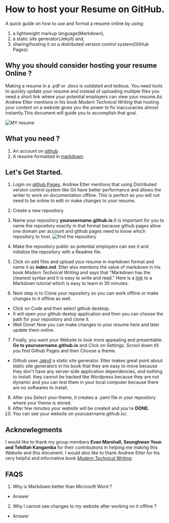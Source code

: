 # How to host your Resume on GitHub.

A quick guide on how to use and format a resume online by using:
1. a lightweight markup language(Markdown),
1. a static site generator(Jekyll) and,
1. sharing/hosting it on a distributed version control system(GitHub Pages).

## Why you should consider hosting your resume Online ?

Making a resume in a .pdf or .docx is outdated and tedious. You need tools to quickly update your resume and instead of uploading multiple files you need a short link where your potential employers can view your resume.As Andrew Etter mentions in his book *Modern Technical Writing* that hosting your content on a website gives you the power to fix inaccuracies almost instantly.This document will guide you to accomplish that goal.

![MY resume](https://media.giphy.com/media/znMM8g0B7EE5HZHzlV/giphy.gif)

## What you need ?
1. An account on [github](https://github.com/)
1. A resume formatted in [markdown](https://daringfireball.net/projects/markdown/). 

## Let's Get Started.
1. Login on [github Pages](https://github.com/). Andrew Etter mentions that using Distributed version control system like Git have better performance and allows the writer to work on documentation offline. This is perfect as you will not need to be online to edit or make changes to your resume.

2. Create a new repository. 
3. Name your repository **yourusername.github.io**.It is important for you to name the repository exactly in that format because github pages allow one domain per account and github pages need to know which repository to host. ![find the repository](https://media.giphy.com/media/pWKSwNQNyZzCZA2S2i/giphy.gif) 
4. Make the repository public so potential employers can see it and initialize the repository with a Readme file.
5. Click on add files and upload your resume in markdown format and name it as **index.md**. Etter also mentions the value of markdown in his book *Modern Technical Writing* and says that "Markdown has the cleanest syntax and it is easy to write and read." Here is a [link](https://www.markdowntutorial.com/) to a Markdown tutorial which is easy to learn in 30 minutes.
6. Next step is to Clone your repository so you can work offline or make changes to it offline as well.
 * Click on Code and then select github desktop.
 * It will open your github destop application and then you can choose the path for your repository and clone it.
 * Well Done! Now you can make changes to your resume here and later update them online.
7. Finally, you want your Website to look more appealing and presentable. **Go to yourusername.github.io** and Click on Settings. Scrool down till you find Github Pages and then Choose a theme.
* Github uses [Jekyll](https://github.com/jekyll/jekyll) a static site generator. Etter makes great point about static site generators in his book that they are easy to move because they don't have any server-side application dependencies, and nothing to install. they cannot be hacked like Wordpress because they are not dynamic and you can test them in your local computer because there are no softwares to install.
8. After you Select your theme, it creates a .yaml file in your repository where your theme is stored.
9. After few minutes your website will be created and you're **DONE.**
10. You can see your website on yourusername.github.io/.

## Acknowlegments
I would like to thank my group members **Evan Marshall, Seunghwan Youn and Tehillah Kangamba** for their contributions in helping me making this Website and this document.
I would also like to thank Andrew Etter for his very helpful and informative book [*Modern Technical Writing*](https://www.amazon.ca/Modern-Technical-Writing-Introduction-Documentation-ebook/dp/B01A2QL9SS).

## FAQS
1. Why is Markdown better than Microsoft Word ? 
 * Answer
2. Why I cannot see changes to my website after working on it offline ?
 * Answer
